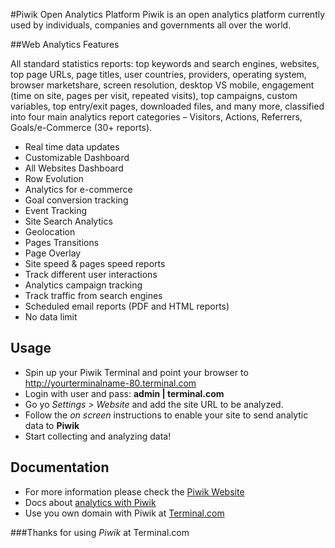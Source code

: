 #Piwik Open Analytics Platform
Piwik is an open analytics platform currently used by individuals,
companies and governments all over the world.

##Web Analytics Features

All standard statistics reports: top keywords and search engines, websites,
top page URLs, page titles, user countries, providers, operating system, browser
marketshare, screen resolution, desktop VS mobile, engagement (time on site,
pages per visit, repeated visits), top campaigns, custom variables, top
entry/exit pages, downloaded files, and many more, classified into four main
analytics report categories – Visitors, Actions, Referrers, Goals/e-Commerce
(30+ reports).

- Real time data updates
- Customizable Dashboard
- All Websites Dashboard
- Row Evolution
- Analytics for e-commerce
- Goal conversion tracking
- Event Tracking
- Site Search Analytics
- Geolocation
- Pages Transitions
- Page Overlay
- Site speed & pages speed reports
- Track different user interactions
- Analytics campaign tracking
- Track traffic from search engines
- Scheduled email reports (PDF and HTML reports)
- No data limit

## Usage
- Spin up your Piwik Terminal and point your browser to
http://yourterminalname-80.terminal.com
- Login with user and pass: **admin | terminal.com**
- Go yo *Settings > Website* and add the site URL to be analyzed.
- Follow the *on screen* instructions to enable your site to send analytic data
to **Piwik**
- Start collecting and analyzing data!

## Documentation
- For more information please check the [Piwik Website](http://piwik.org/)
- Docs about [analytics with Piwik](http://piwik.org/log-analytics/)
- Use you own domain with Piwik at [Terminal.com](http://www.terminal.com/faq#cname)

###Thanks for using *Piwik* at Terminal.com